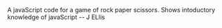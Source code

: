 A javaScript code for a game of rock paper scissors.
Shows intoductory knowledge of javaScript
-- J ELlis
